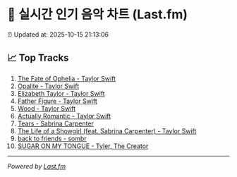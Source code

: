 # 🎵 실시간 인기 음악 차트 (Last.fm)

⏰ Updated at: 2025-10-15 21:13:06

## 📈 Top Tracks

1. [The Fate of Ophelia - Taylor Swift](https://www.last.fm/music/Taylor+Swift/_/The+Fate+of+Ophelia)
2. [Opalite - Taylor Swift](https://www.last.fm/music/Taylor+Swift/_/Opalite)
3. [Elizabeth Taylor - Taylor Swift](https://www.last.fm/music/Taylor+Swift/_/Elizabeth+Taylor)
4. [Father Figure - Taylor Swift](https://www.last.fm/music/Taylor+Swift/_/Father+Figure)
5. [Wood - Taylor Swift](https://www.last.fm/music/Taylor+Swift/_/Wood)
6. [Actually Romantic - Taylor Swift](https://www.last.fm/music/Taylor+Swift/_/Actually+Romantic)
7. [Tears - Sabrina Carpenter](https://www.last.fm/music/Sabrina+Carpenter/_/Tears)
8. [The Life of a Showgirl (feat. Sabrina Carpenter) - Taylor Swift](https://www.last.fm/music/Taylor+Swift/_/The+Life+of+a+Showgirl+(feat.+Sabrina+Carpenter))
9. [back to friends - sombr](https://www.last.fm/music/sombr/_/back+to+friends)
10. [SUGAR ON MY TONGUE - Tyler, The Creator](https://www.last.fm/music/Tyler,+The+Creator/_/SUGAR+ON+MY+TONGUE)

---
*Powered by [Last.fm](https://www.last.fm)*
